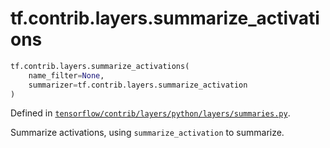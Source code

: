 <div itemscope itemtype="http://developers.google.com/ReferenceObject">
<meta itemprop="name" content="tf.contrib.layers.summarize_activations" />
<meta itemprop="path" content="Stable" />
</div>

# tf.contrib.layers.summarize_activations

``` python
tf.contrib.layers.summarize_activations(
    name_filter=None,
    summarizer=tf.contrib.layers.summarize_activation
)
```



Defined in [`tensorflow/contrib/layers/python/layers/summaries.py`](https://www.tensorflow.org/code/tensorflow/contrib/layers/python/layers/summaries.py).

Summarize activations, using `summarize_activation` to summarize.